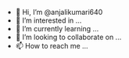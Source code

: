 - 👋 Hi, I’m @anjalikumari640
- 👀 I’m interested in ...
- 🌱 I’m currently learning ...
- 💞️ I’m looking to collaborate on ...
- 📫 How to reach me ...

<!---
anjalikumari640/anjalikumari640 is a ✨ special ✨ repository because its `README.md` (this file) appears on your GitHub profile.
You can click the Preview link to take a look at your changes.
--->
